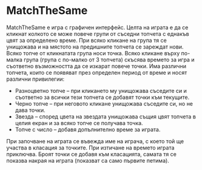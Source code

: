 # MatchTheSame
MatchTheSame е игра с графичен интерфейс.
Целта на играта е да се кликнат колкото се може повече групи от съседни топчета с еднакъв цвят за определено време. 
При всяко кликане на група тя се унищожава и на мястото на предишните топчета се зареждат нови. 
Всяко топче от кликнатата група носи точка. Всяко кликане върху по-малка група (група с по-малко от 3 топчета) скъсява времето за игра и съответно възможността да се изкарат повече точки. 
Има различни топчета, които се появяват през определен период от време и носят различни привилегии:
* Разноцветно топче – при кликането му унищожава съседите си и съответно за всички тези топчета се добавят точки към текущите.
*	Черно топче – при неговото кликане унищожава съседите си, но не дава точки.
*	Звезда – според цвета на звездата унищожава същия цвят топчета в целия екран и за всяко топче се получава точка.
*	Топче с число – добавя допълнително време за играта.

При започване на играта се въвежда име на играча, с което той ще участва в класация за точките. При изтичане на времето играта приключва. Броят точки се добавя към класацията, самата тя се показва накрая на играта (показват са само първите петима).
